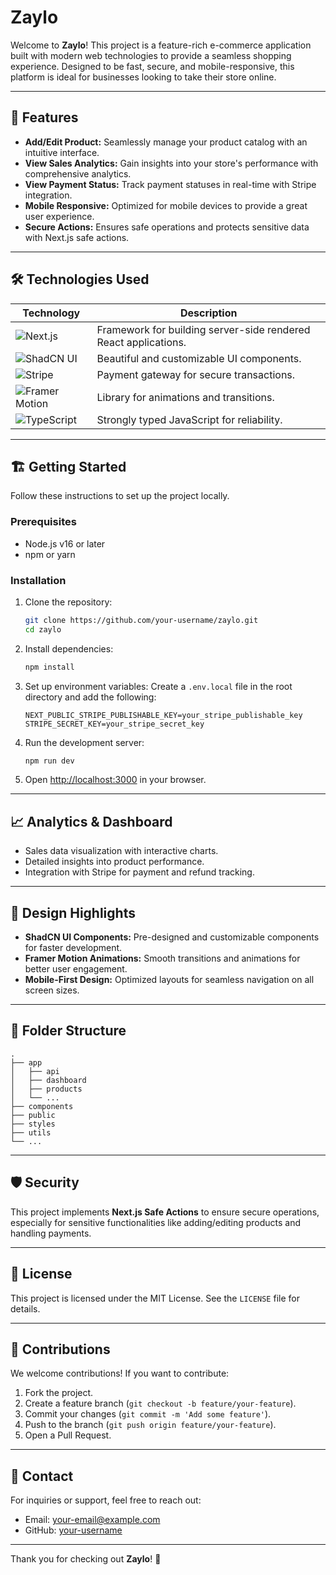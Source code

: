 # Zaylo

Welcome to **Zaylo**! This project is a feature-rich e-commerce application built with modern web technologies to provide a seamless shopping experience. Designed to be fast, secure, and mobile-responsive, this platform is ideal for businesses looking to take their store online.

---

## 🚀 Features

- **Add/Edit Product:** Seamlessly manage your product catalog with an intuitive interface.
- **View Sales Analytics:** Gain insights into your store's performance with comprehensive analytics.
- **View Payment Status:** Track payment statuses in real-time with Stripe integration.
- **Mobile Responsive:** Optimized for mobile devices to provide a great user experience.
- **Secure Actions:** Ensures safe operations and protects sensitive data with Next.js safe actions.

---

## 🛠 Technologies Used

| Technology            | Description                                    |
|-----------------------|------------------------------------------------|
| ![Next.js](https://upload.wikimedia.org/wikipedia/commons/8/8e/Nextjs-logo.svg) | Framework for building server-side rendered React applications. |
| ![ShadCN UI](https://shadcn.dev/images/logo-dark.svg) | Beautiful and customizable UI components.      |
| ![Stripe](https://upload.wikimedia.org/wikipedia/commons/4/41/Stripe_Logo%2C_revised_2016.svg) | Payment gateway for secure transactions.        |
| ![Framer Motion](https://framer.com/images/logo.svg) | Library for animations and transitions.        |
| ![TypeScript](https://upload.wikimedia.org/wikipedia/commons/4/4c/Typescript_logo_2020.svg) | Strongly typed JavaScript for reliability.      |

---

## 🏗️ Getting Started

Follow these instructions to set up the project locally.

### Prerequisites

- Node.js v16 or later
- npm or yarn

### Installation

1. Clone the repository:
   ```bash
   git clone https://github.com/your-username/zaylo.git
   cd zaylo
   ```

2. Install dependencies:
   ```bash
   npm install
   ```

3. Set up environment variables:
   Create a `.env.local` file in the root directory and add the following:
   ```env
   NEXT_PUBLIC_STRIPE_PUBLISHABLE_KEY=your_stripe_publishable_key
   STRIPE_SECRET_KEY=your_stripe_secret_key
   ```

4. Run the development server:
   ```bash
   npm run dev
   ```

5. Open [http://localhost:3000](http://localhost:3000) in your browser.

---

## 📈 Analytics & Dashboard

- Sales data visualization with interactive charts.
- Detailed insights into product performance.
- Integration with Stripe for payment and refund tracking.

---

## 🎨 Design Highlights

- **ShadCN UI Components:** Pre-designed and customizable components for faster development.
- **Framer Motion Animations:** Smooth transitions and animations for better user engagement.
- **Mobile-First Design:** Optimized layouts for seamless navigation on all screen sizes.

---

## 📂 Folder Structure

```plaintext
.
├── app
│   ├── api
│   ├── dashboard
│   ├── products
│   └── ...
├── components
├── public
├── styles
├── utils
└── ...
```

---

## 🛡 Security

This project implements **Next.js Safe Actions** to ensure secure operations, especially for sensitive functionalities like adding/editing products and handling payments.

---

## 📜 License

This project is licensed under the MIT License. See the `LICENSE` file for details.

---

## 🤝 Contributions

We welcome contributions! If you want to contribute:

1. Fork the project.
2. Create a feature branch (`git checkout -b feature/your-feature`).
3. Commit your changes (`git commit -m 'Add some feature'`).
4. Push to the branch (`git push origin feature/your-feature`).
5. Open a Pull Request.

---

## 📧 Contact

For inquiries or support, feel free to reach out:

- Email: your-email@example.com
- GitHub: [your-username](https://github.com/your-username)

---

Thank you for checking out **Zaylo**! 🎉
